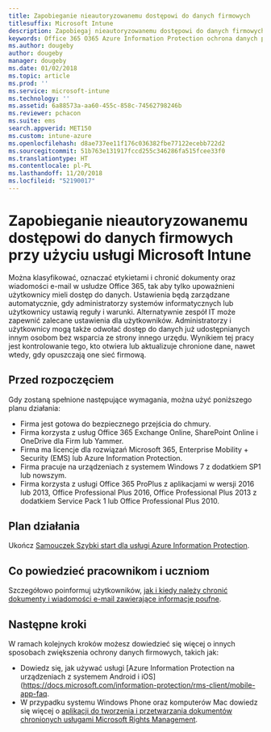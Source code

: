 ```yaml
---
title: Zapobieganie nieautoryzowanemu dostępowi do danych firmowych
titlesuffix: Microsoft Intune
description: Zapobiegaj nieautoryzowanemu dostępowi do danych firmowych udostępnianych poza siecią firmową przy użyciu usługi Microsoft Intune.
keywords: Office 365 O365 Azure Information Protection ochrona danych poza siecią dane firmowe
ms.author: dougeby
author: dougeby
manager: dougeby
ms.date: 01/02/2018
ms.topic: article
ms.prod: ''
ms.service: microsoft-intune
ms.technology: ''
ms.assetid: 6a88573a-aa60-455c-858c-74562798246b
ms.reviewer: pchacon
ms.suite: ems
search.appverid: MET150
ms.custom: intune-azure
ms.openlocfilehash: d8ae737ee11f176c036382fbe77122ecebb722d2
ms.sourcegitcommit: 51b763e131917fccd255c346286fa515fcee33f0
ms.translationtype: HT
ms.contentlocale: pl-PL
ms.lasthandoff: 11/20/2018
ms.locfileid: "52190017"
---
```

# <a name="prevent-unauthorized-access-to-company-data-using-microsoft-intune"></a>Zapobieganie nieautoryzowanemu dostępowi do danych firmowych przy użyciu usługi Microsoft Intune

Można klasyfikować, oznaczać etykietami i chronić dokumenty oraz wiadomości e-mail w usłudze Office 365, tak aby tylko upoważnieni użytkownicy mieli dostęp do danych. Ustawienia będą zarządzane automatycznie, gdy administratorzy systemów informatycznych lub użytkownicy ustawią reguły i warunki. Alternatywnie zespół IT może zapewnić zalecane ustawienia dla użytkowników. Administratorzy i użytkownicy mogą także odwołać dostęp do danych już udostępnianych innym osobom bez wsparcia ze strony innego urzędu. Wynikiem tej pracy jest kontrolowanie tego, kto otwiera lub aktualizuje chronione dane, nawet wtedy, gdy opuszczają one sieć firmową. 

## <a name="before-you-begin"></a>Przed rozpoczęciem

Gdy zostaną spełnione następujące wymagania, można użyć poniższego planu działania:
* Firma jest gotowa do bezpiecznego przejścia do chmury.
* Firma korzysta z usług Office 365 Exchange Online, SharePoint Online i OneDrive dla Firm lub Yammer.
* Firma ma licencje dla rozwiązań Microsoft 365, Enterprise Mobility + Security (EMS) lub Azure Information Protection.
* Firma pracuje na urządzeniach z systemem Windows 7 z dodatkiem SP1 lub nowszym.
* Firma korzysta z usługi Office 365 ProPlus z aplikacjami w wersji 2016 lub 2013, Office Professional Plus 2016, Office Professional Plus 2013 z dodatkiem Service Pack 1 lub Office Professional Plus 2010.

## <a name="action-plan"></a>Plan działania

Ukończ [Samouczek Szybki start dla usługi Azure Information Protection](https://docs.microsoft.com/information-protection/get-started/infoprotect-quick-start-tutorial).  

## <a name="what-to-tell-employees-and-students"></a>Co powiedzieć pracownikom i uczniom

Szczegółowo poinformuj użytkowników, [jak i kiedy należy chronić dokumenty i wiadomości e-mail zawierające informacje poufne](https://docs.microsoft.com/information-protection/deploy-use/help-users).

## <a name="next-steps"></a>Następne kroki

W ramach kolejnych kroków możesz dowiedzieć się więcej o innych sposobach zwiększenia ochrony danych firmowych, takich jak: 

* Dowiedz się, jak używać usługi [Azure Information Protection na urządzeniach z systemem Android i iOS] (https://docs.microsoft.com/information-protection/rms-client/mobile-app-faq.
* W przypadku systemu Windows Phone oraz komputerów Mac dowiedz się więcej o [aplikacji do tworzenia i przetwarzania dokumentów chronionych usługami Microsoft Rights Management](https://technet.microsoft.com/dn451248).

